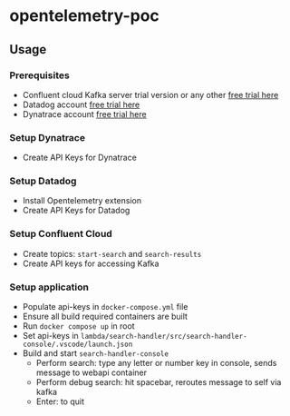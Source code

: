 # opentelemetry-poc

## Usage

### Prerequisites

* Confluent cloud Kafka server trial version or any other [free trial here](https://login.confluent.io/)
* Datadog account [free trial here](https://www.datadoghq.com/free-datadog-trial/)
* Dynatrace account [free trial here](https://www.dynatrace.com/signup/)


### Setup Dynatrace
* Create API Keys for Dynatrace

### Setup Datadog
* Install Opentelemetry extension
* Create API Keys for Datadog

### Setup Confluent Cloud

* Create topics: `start-search` and `search-results`
* Create API keys for accessing Kafka

### Setup application

* Populate api-keys in `docker-compose.yml` file
* Ensure all build required containers are built
* Run `docker compose up` in root
* Set api-keys in `lambda/search-handler/src/search-handler-console/.vscode/launch.json`
* Build and start `search-handler-console`
  * Perform search: type any letter or number key in console, sends message to webapi container
  * Perform debug search: hit spacebar, reroutes message to self via kafka
  * Enter: to quit



